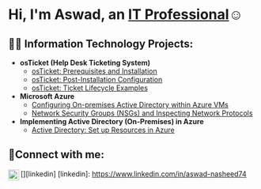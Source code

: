 <h1>Hi, I'm Aswad, an <a href="https://www.linkedin.com/in/aswad-nasheed74">IT Professional</a>☺</h1>

<h2>👨‍💻 Information Technology Projects:</h2>

- <b>osTicket (Help Desk Ticketing System)</b>
  - [osTicket: Prerequisites and Installation](https://github.com/anasheedct/osticket-prereqs)
  - [osTicket: Post-Installation Configuration](https://github.com/anasheedct/post-install-config)
  - [osTicket: Ticket Lifecycle Examples](https://github.com/anasheedct/ticket-lifecycle)
- <b>Microsoft Azure</b>
  - [Configuring On-premises Active Directory within Azure VMs](https://github.com/anasheedct/configure-ad)
  - [Network Security Groups (NSGs) and Inspecting Network Protocols](https://github.com/anasheedct/azure-network-protocols)
- <b>Implementing Active Directory (On-Premises) in Azure</b>
  - [Active Directory: Set up Resources in Azure](https://github.com/anasheedct/osticket-prereqs) 


<h2>🤳Connect with me:</h2>


[<img align="left" alt="Josh | LinkedIn" width="22px" src="https://cdn.jsdelivr.net/npm/simple-icons@v3/icons/linkedin.svg" />][linkedin]
[linkedin]: https://www.linkedin.com/in/aswad-nasheed74
